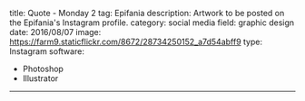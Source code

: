 title: Quote - Monday 2
tag: Epifania
description: Artwork to be posted on the Epifania's Instagram profile.
category: social media
field: graphic design
date: 2016/08/07
image: https://farm9.staticflickr.com/8672/28734250152_a7d54abff9
type: Instagram
software:
- Photoshop
- Illustrator
---